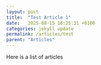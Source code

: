 ```yaml
---
layout: post
title:  "Test Article 1"
date:   2025-08-15 16:25:31 +0100
categories: jekyll update
permalink: /articles/test
parent: "Articles"
---
```



Here is a list of articles
